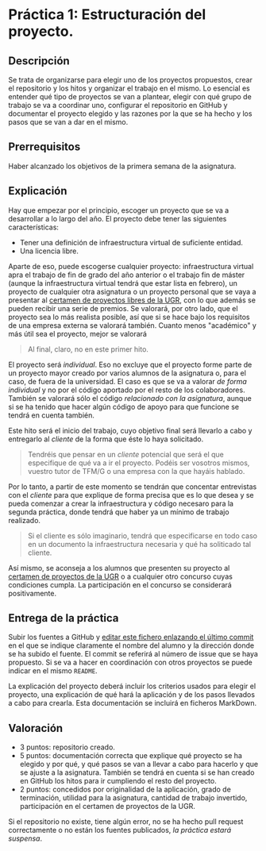 Práctica 1: Estructuración del proyecto.
=====================================

Descripción
-----------------

Se trata de organizarse para elegir uno de los proyectos propuestos,
crear el repositorio y los hitos y organizar el trabajo en el
mismo. Lo esencial es entender qué tipo de proyectos se van a
plantear, elegir  con qué grupo de trabajo se va a coordinar uno, configurar el repositorio en
GitHub y documentar el proyecto elegido y las razones por la que se ha
hecho y los pasos que se van a dar
en el mismo.

Prerrequisitos
--------------------

Haber alcanzado los objetivos de la primera semana de la asignatura. 

Explicación
----------------

Hay que empezar por el principio, escoger un proyecto que se va a
desarrollar a lo largo del año. El proyecto debe tener las siguientes
características:

- Tener una definición de infraestructura virtual de suficiente
entidad.
- Una licencia libre.

Aparte de eso, puede escogerse cualquier proyecto: infraestructura
virtual apra el trabajo de fin de grado del año anterior o el trabajo fin de
máster (aunque la infraestructura virtual tendrá que estar lista en
febrero), un proyecto de cualquier otra asignatura o un proyecto
personal que se vaya a presentar al
[certamen de proyectos libres de la UGR](http://osl.ugr.es/2015/10/01/certamen-de-proyectos-libres-de-la-universidad-de-granada-2015-2016/),
con lo que además se pueden recibir una serie de premios. Se valorará,
por otro lado, que el proyecto sea lo más realista posible, así que si
se hace bajo los requisitos de una empresa externa se valorará
también. Cuanto menos "académico" y más útil sea el proyecto, mejor se
valorará

>Al final, claro, no en este primer hito.

El proyecto será *individual*. Eso no excluye que el proyecto forme
parte de un proyecto mayor creado por varios alumnos de la asignatura
o, para el caso, de fuera de la universidad. El caso es que se va a
valorar *de forma individual* y no por el código aportado por el resto
de los colaboradores. También se valorará sólo el código *relacionado
con la asignatura*, aunque si se ha tenido que hacer algún código de
apoyo para que funcione se tendrá en cuenta también. 

Este hito será el inicio del trabajo, cuyo objetivo final será
llevarlo a cabo y entregarlo al *cliente* de la forma que éste lo haya
solicitado.

> Tendréis que pensar en un *cliente* potencial  que será el que
> especifique de qué va a ir el proyecto. Podéis ser vosotros mismos,
> vuestro tutor de TFM/G o una empresa con la que hayáis hablado.

Por lo tanto, a partir de este momento se tendrán que
concentar entrevistas con el *cliente* para que explique de forma
precisa que es lo que desea y se pueda comenzar a crear la
infraestructura y código necesaro para la segunda práctica, donde
tendrá que haber ya un mínimo de trabajo realizado.

>Si el cliente es sólo imaginario, tendrá que especificarse en todo
>caso en un documento la infraestructura necesaria y qué ha soliticado
>tal cliente. 

Así mismo, se aconseja a los alumnos que presenten su proyecto al
[certamen de proyectos de la UGR](http://osl.ugr.es) o a cualquier
otro concurso cuyas condiciones cumpla. La participación en el
concurso se considerará positivamente.

Entrega de la práctica
--------------------------------

Subir los fuentes a GitHub y 
[editar este fichero enlazando el último commit ](https://github.com/JJ/clases-CC-2015-16/blob/master/proyecto/1.md)
en el 
que se indique claramente el nombre del alumno y la dirección donde se ha subido el
fuente. El commit se referirá al número de issue que se haya
propuesto. Si se va a hacer en coordinación con otros proyectos se
puede indicar en el mismo `README`. 

La explicación del proyecto deberá incluir los criterios usados para
elegir el proyecto, una explicación de qué hará la aplicación y de
los pasos llevados a cabo para crearla. Esta documentación se incluirá
en ficheros MarkDown.

Valoración
--------------

* 3 puntos: repositorio creado.
* 5 puntos: documentación correcta que explique qué proyecto se ha
  elegido y por qué, y qué pasos se van a llevar a cabo para hacerlo y
  que se ajuste a la asignatura. También se tendrá en cuenta si se han
  creado en GitHub los hitos para ir cumpliendo el resto del
  proyecto. 
* 2 puntos: concedidos por originalidad de la aplicación, grado de
  terminación, utilidad para la asignatura, cantidad de trabajo invertido, participación en el certamen de proyectos de la UGR. 
  
Si el repositorio no existe, tiene algún error, no se ha hecho pull request correctamente o no están los fuentes publicados, *la
  práctica estará suspensa*.
